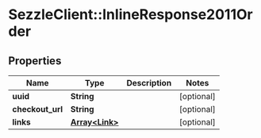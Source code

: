 # SezzleClient::InlineResponse2011Order

## Properties
Name | Type | Description | Notes
------------ | ------------- | ------------- | -------------
**uuid** | **String** |  | [optional]
**checkout_url** | **String** |  | [optional]
**links** | [**Array&lt;Link&gt;**](Link.md) |  | [optional]

